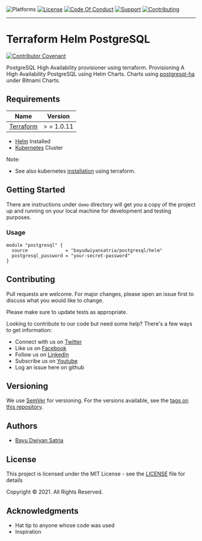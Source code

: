 ![Platforms](https://img.shields.io/badge/%20Platforms-Windows%20/%20Linux-blue.svg?style=flat-square")
[![License](https://img.shields.io/badge/%20Licence-MIT-green.svg?style=flat-square)](LICENSE.md)
[![Code Of Conduct](https://img.shields.io/badge/Community-Code%20of%20Conduct-orange.svg?style=flat-squre)](CODE_OF_CONDUCT.md)
[![Support](https://img.shields.io/badge/Community-Support-red.svg?style=flat-square)](SUPPORT.md)
[![Contributing](https://img.shields.io/badge/%20Community-Contribution-yellow.svg?style=flat-square)](CONTRIBUTING.md)

<hr>

# Terraform Helm PostgreSQL

[![Contributor Covenant](https://img.shields.io/badge/Contributor%20Covenant-v1.4%20adopted-ff69b4.svg)](CODE_OF_CONDUCT.md)

PostgreSQL High Availability provisioner using terraform. Provisioning A High Availability PostgreSQL using Helm Charts.
Charts using [postgresql-ha](https://github.com/bitnami/charts/tree/master/bitnami/postgresql-ha) under Bitnami Charts.

## Requirements

| Name | Version |
| ---- | ------- |
| [Terraform](https://www.terraform.io/downloads.html) |  > = 1.0.11 |

- [Helm](https://helm.sh/) Installed
- [Kubernetes](https://kubernetes.io/) Cluster

Note:
- See also kubernetes [installation](https://github.com/bayudwiyansatria/terraform-kubernetes-cloud-bootstrap) using terraform.

## Getting Started

There are instructions under `demo` directory will get you a copy of the project up and running on your local machine
for development and testing purposes.

### Usage

```shell
module "postgresql" {
  source              = "bayudwiyansatria/postgresql/helm"
  postgresql_password = "your-secret-password"
}
```

## Contributing

Pull requests are welcome. For major changes, please open an issue first to discuss what you would like to change.

Please make sure to update tests as appropriate.

Looking to contribute to our code but need some help? There's a few ways to get information:

* Connect with us on [Twitter](https://twitter.com/bayudsatria)
* Like us on [Facebook](https://facebook.com/PBayuDSatria)
* Follow us on [LinkedIn](https://linkedin.com/in/bayudwiyansatria)
* Subscribe us on [Youtube](https://youtube.com/channel/UCihxWj1rtheK73mGdrf0OiA)
* Log an issue here on github

## Versioning

We use [SemVer](http://semver.org/) for versioning. For the versions available, see
the [tags on this repository](https://github.com/bayudwiyansatria/Development-And-Operations/tags).

## Authors

- [Bayu Dwiyan Satria](https://github.com/bayudwiyansatria)

## License

This project is licensed under the MIT License - see the [LICENSE](LICENSE) file for details

<p> Copyright &copy; 2021. All Rights Reserved.

## Acknowledgments

* Hat tip to anyone whose code was used
* Inspiration
